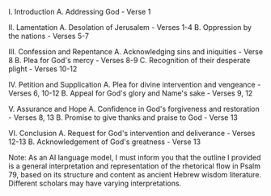 I. Introduction
   A. Addressing God - Verse 1

II. Lamentation
   A. Desolation of Jerusalem - Verses 1-4
   B. Oppression by the nations - Verses 5-7

III. Confession and Repentance
   A. Acknowledging sins and iniquities - Verse 8
   B. Plea for God's mercy - Verses 8-9
   C. Recognition of their desperate plight - Verses 10-12

IV. Petition and Supplication
   A. Plea for divine intervention and vengeance - Verses 6, 10-12
   B. Appeal for God's glory and Name's sake - Verses 9, 12

V. Assurance and Hope
   A. Confidence in God's forgiveness and restoration - Verses 8, 13
   B. Promise to give thanks and praise to God - Verse 13

VI. Conclusion
   A. Request for God's intervention and deliverance - Verses 12-13
   B. Acknowledgement of God's greatness - Verse 13

Note: As an AI language model, I must inform you that the outline I provided is a general interpretation and representation of the rhetorical flow in Psalm 79, based on its structure and content as ancient Hebrew wisdom literature. Different scholars may have varying interpretations.